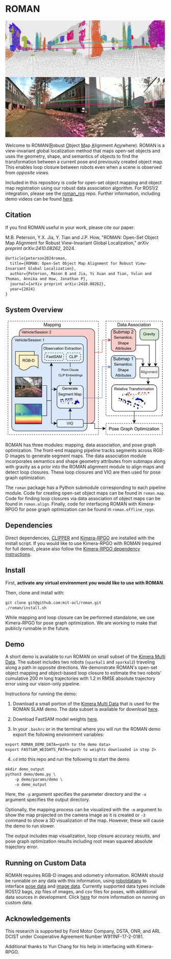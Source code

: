 # ROMAN

<img src="./media/opposite_view_loop_closure.jpg" alt="Opposite view loop closure" width="500"/>


Welcome to ROMAN(<ins>R</ins>obust <ins>O</ins>bject <ins>M</ins>ap <ins>A</ins>lignment A<ins>n</ins>ywhere).
ROMAN is a view-invariant global localization method that maps open-set objects and uses the geometry, shape, and semantics of objects to find the transformation between a current pose and previously created object map.
This enables loop closure between robots even when a scene is observed from *opposite views.*

Included in this repository is code for open-set object mapping and object map registration using our robust data association algorithm.
For ROS1/2 integration, please see the [roman_ros](https://github.com/mit-acl/roman_ros) repo. 
Further information, including demo videos can be found [here](https://acl.mit.edu/ROMAN).

## Citation

If you find ROMAN useful in your work, please cite our paper:

M.B. Peterson, Y.X. Jia, Y. Tian and J.P. How, "ROMAN: Open-Set Object Map Alignment for Robust View-Invariant Global Localization,"
*arXiv preprint arXiv:2410.08262*, 2024.

```
@article{peterson2024roman,
  title={ROMAN: Open-Set Object Map Alignment for Robust View-Invariant Global Localization},
  author={Peterson, Mason B and Jia, Yi Xuan and Tian, Yulun and Thomas, Annika and How, Jonathan P},
  journal={arXiv preprint arXiv:2410.08262},
  year={2024}
}
```

## System Overview

<img src="./media/system_diagram.png" alt="System diagram" width="500"/>

ROMAN has three modules: mapping, data association, and
pose graph optimization. The front-end mapping pipeline tracks
segments across RGB-D images to generate segment maps. The data
association module incorporates semantics and shape geometry attributes from submaps along with gravity as a prior into the ROMAN
alignment module to align maps and detect loop closures. These loop
closures and VIO are then used for pose graph optimization.

The `roman` package has a Python submodule corresponding to each pipeline module. Code for creating open-set object maps can be found in `roman.map`. Code for finding loop closures via data association of object maps can be found in `roman.align`. Finally, code for interfacing ROMAN with Kimera-RPGO for pose graph optimization can be found in `roman.offline_rpgo`.

## Dependencies

Direct dependencies, [CLIPPER](https://github.com/mit-acl/CLIPPER) and [Kimera-RPGO](https://github.com/MIT-SPARK/Kimera-RPGO) are installed with the install script. 
If you would like to use Kimera-RPGO with ROMAN (required for full demo), please also follow the [Kimera-RPGO dependency instructions](https://github.com/MIT-SPARK/Kimera-RPGO#Dependencies).

## Install

First, **activate any virtual environment you would like to use with ROMAN**.

Then, clone and install with:

```
git clone git@github.com:mit-acl/roman.git
./roman/install.sh
```

While mapping and loop closure can be performed standalone, we use Kimera-RPGO for pose graph optimization. 
We are working to make that publicly runnable in the future.

## Demo

A short demo is available to run ROMAN on small subset of the [Kimera Multi Data](https://github.com/MIT-SPARK/Kimera-Multi-Data).
The subset includes two robots (`sparkal1` and `sparkal2`) traveling along a path in opposite directions. 
We demonstrate ROMAN's open-set object mapping and object-based loop closure to estimate the two robots' cumulative 200 m long trajectories with 1.2 m RMSE absolute trajectory error using our vision-only pipeline.

Instructions for running the demo:

1. Download a small portion of the [Kimera Multi Data](https://github.com/MIT-SPARK/Kimera-Multi-Data) that is used for the ROMAN SLAM demo. The data subset is available for download [here](https://drive.google.com/drive/folders/1ANdi4IyroWzJmd85ap1V-IMF8-I9haUB?usp=sharing).

2. Download FastSAM model weights [here](https://drive.google.com/file/d/1m1sjY4ihXBU1fZXdQ-Xdj-mDltW-2Rqv/view).

3. In your `.bashrc` or in the terminal where you will run the ROMAN demo export the following environment variables: 

```
export ROMAN_DEMO_DATA=<path to the demo data>
export FASTSAM_WEIGHTS_PATH=<path to weights downloaded in step 2>
```

4. `cd` into this repo and run the following to start the demo

```
mkdir demo_output
python3 demo/demo.py \
    -p demo/params/demo \
    -o demo_output
```

Here, the `-p` argument specifies the parameter directory and the `-o` argument specifies the output directory.

Optionally, the mapping process can be visualized with the `-m` argument to show the map projected on the camera image as it is created or `-3` command to show a 3D visualization of the map.
However, these will cause the demo to run slower. 

The output includes map visualization, loop closure accuracy results, and pose graph optimization results including root mean squared absolute trajectory error. 

<!-- ![demo](./media/demo.mp4) -->

## Running on Custom Data

ROMAN requires RGB-D images and odometry information. ROMAN should be runnable on any data with this information, using [robotdatapy](https://github.com/mbpeterson70/robotdatapy) to interface [pose data](https://github.com/mbpeterson70/robotdatapy/blob/main/robotdatapy/data/pose_data.py) and [image data](https://github.com/mbpeterson70/robotdatapy/blob/main/robotdatapy/data/img_data.py). Currently supported data types include ROS1/2 bags, zip files of images, and csv files for poses, with additional data sources in development. 
Click [here](./demo/README.md/#custom-data) for more information on running on custom data.

## Acknowledgements

This research is supported by Ford Motor Company, DSTA, ONR, and
ARL DCIST under Cooperative Agreement Number W911NF-17-2-0181.

Additional thanks to Yun Chang for his help in interfacing with Kimera-RPGO.
